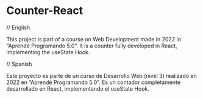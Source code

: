 # Counter-React

// English

This project is part of a course on Web Development made in 2022 in “Aprendé Programando 5.0”. It is a counter fully developed in React, implementing the useState Hook.

// Spanish

Este proyecto es parte de un curso de Desarrollo Web (nivel 3) realizado en 2022 en “Aprendé Programando 5.0”. Es un contador completamente desarrollado en React, implementando el useState Hook.
